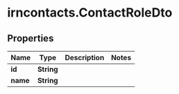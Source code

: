 # irncontacts.ContactRoleDto

## Properties

Name | Type | Description | Notes
------------ | ------------- | ------------- | -------------
**id** | **String** |  | 
**name** | **String** |  | 


